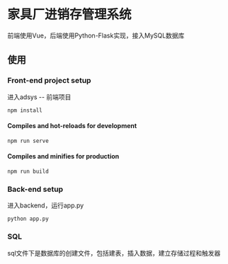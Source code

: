 # 家具厂进销存管理系统
前端使用Vue，后端使用Python-Flask实现，接入MySQL数据库

## 使用
### Front-end project setup
进入adsys -- 前端项目
```
npm install
```
#### Compiles and hot-reloads for development
```
npm run serve
```
#### Compiles and minifies for production
```
npm run build
```

### Back-end setup
进入backend，运行app.py
```
python app.py
```

### SQL
sql文件下是数据库的创建文件，包括建表，插入数据，建立存储过程和触发器